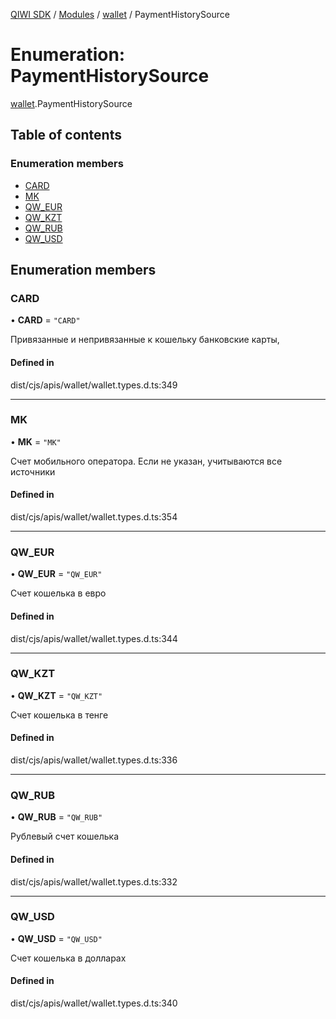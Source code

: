 [QIWI SDK](../README.md) / [Modules](../modules.md) / [wallet](../modules/wallet.md) / PaymentHistorySource

# Enumeration: PaymentHistorySource

[wallet](../modules/wallet.md).PaymentHistorySource

## Table of contents

### Enumeration members

- [CARD](wallet.PaymentHistorySource.md#card)
- [MK](wallet.PaymentHistorySource.md#mk)
- [QW\_EUR](wallet.PaymentHistorySource.md#qw_eur)
- [QW\_KZT](wallet.PaymentHistorySource.md#qw_kzt)
- [QW\_RUB](wallet.PaymentHistorySource.md#qw_rub)
- [QW\_USD](wallet.PaymentHistorySource.md#qw_usd)

## Enumeration members

### CARD

• **CARD** = `"CARD"`

Привязанные и непривязанные к кошельку банковские
карты,

#### Defined in

dist/cjs/apis/wallet/wallet.types.d.ts:349

___

### MK

• **MK** = `"MK"`

Счет мобильного оператора. Если не указан, учитываются
все источники

#### Defined in

dist/cjs/apis/wallet/wallet.types.d.ts:354

___

### QW\_EUR

• **QW\_EUR** = `"QW_EUR"`

Счет кошелька в евро

#### Defined in

dist/cjs/apis/wallet/wallet.types.d.ts:344

___

### QW\_KZT

• **QW\_KZT** = `"QW_KZT"`

Счет кошелька в тенге

#### Defined in

dist/cjs/apis/wallet/wallet.types.d.ts:336

___

### QW\_RUB

• **QW\_RUB** = `"QW_RUB"`

Рублевый счет кошелька

#### Defined in

dist/cjs/apis/wallet/wallet.types.d.ts:332

___

### QW\_USD

• **QW\_USD** = `"QW_USD"`

Счет кошелька в долларах

#### Defined in

dist/cjs/apis/wallet/wallet.types.d.ts:340
